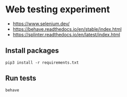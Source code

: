 # Web testing experiment

- https://www.selenium.dev/
- https://behave.readthedocs.io/en/stable/index.html
- https://splinter.readthedocs.io/en/latest/index.html

## Install packages

```
pip3 install -r requirements.txt
```

## Run tests

```
behave
```
